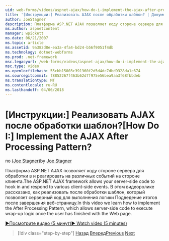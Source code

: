 ```yaml
---
uid: web-forms/videos/aspnet-ajax/how-do-i-implement-the-ajax-after-processing-pattern
title: '[Инструкции:] Реализовать AJAX после обработки шаблон? | Документы Майкрософт'
author: JoeStagner
description: Платформа ASP.NET AJAX позволяет коду стороне сервера для обработки в и реагировать на различных событий на стороне клиента. В этом видеоролике рассказано, как реализовать Aft...
ms.author: aspnetcontent
manager: wpickett
ms.date: 06/21/2007
ms.topic: article
ms.assetid: 9a382d8e-ea3a-4fa4-bd24-b56f9051f4db
ms.technology: dotnet-webforms
ms.prod: .net-framework
msc.legacyurl: /web-forms/videos/aspnet-ajax/how-do-i-implement-the-ajax-after-processing-pattern
msc.type: video
ms.openlocfilehash: 55cbb15003c391360f2d5d4dc7dbd9328da1c674
ms.sourcegitcommit: f8852267f463b62d7f975e56bea9aa3f68fbbdeb
ms.translationtype: MT
ms.contentlocale: ru-RU
ms.lasthandoff: 04/06/2018
---
```

<a name="how-do-i-implement-the-ajax-after-processing-pattern"></a><span data-ttu-id="6928b-105">[Инструкции:] Реализовать AJAX после обработки шаблон?</span><span class="sxs-lookup"><span data-stu-id="6928b-105">[How Do I:] Implement the AJAX After Processing Pattern?</span></span>
====================
<span data-ttu-id="6928b-106">по [(Joe Stagner)](https://github.com/JoeStagner)</span><span class="sxs-lookup"><span data-stu-id="6928b-106">by [Joe Stagner](https://github.com/JoeStagner)</span></span>

<span data-ttu-id="6928b-107">Платформа ASP.NET AJAX позволяет коду стороне сервера для обработки в и реагировать на различных событий на стороне клиента.</span><span class="sxs-lookup"><span data-stu-id="6928b-107">The ASP.NET AJAX framework allows your server-side code to hook in and respond to various client-side events.</span></span> <span data-ttu-id="6928b-108">В этом видеоролике рассказано, как реализовать после обработки шаблон, который позволяет серверный код для выполнения логики Подведение итогов после завершения веб-страницу.</span><span class="sxs-lookup"><span data-stu-id="6928b-108">In this video we learn how to implement the After Processing Pattern, which allows server-side code to execute wrap-up logic once the user has finished with the Web page.</span></span>

[<span data-ttu-id="6928b-109">&#9654;Посмотрите видео (5 минут)</span><span class="sxs-lookup"><span data-stu-id="6928b-109">&#9654; Watch video (5 minutes)</span></span>](https://channel9.msdn.com/Blogs/ASP-NET-Site-Videos/how-do-i-implement-the-ajax-after-processing-pattern)

> [!div class="step-by-step"]
> <span data-ttu-id="6928b-110">[Назад](how-do-i-use-the-aspnet-ajax-history-control.md)
> [Вперед](how-do-i-update-multiple-regions-of-a-page-with-aspnet-ajax.md)</span><span class="sxs-lookup"><span data-stu-id="6928b-110">[Previous](how-do-i-use-the-aspnet-ajax-history-control.md)
[Next](how-do-i-update-multiple-regions-of-a-page-with-aspnet-ajax.md)</span></span>
